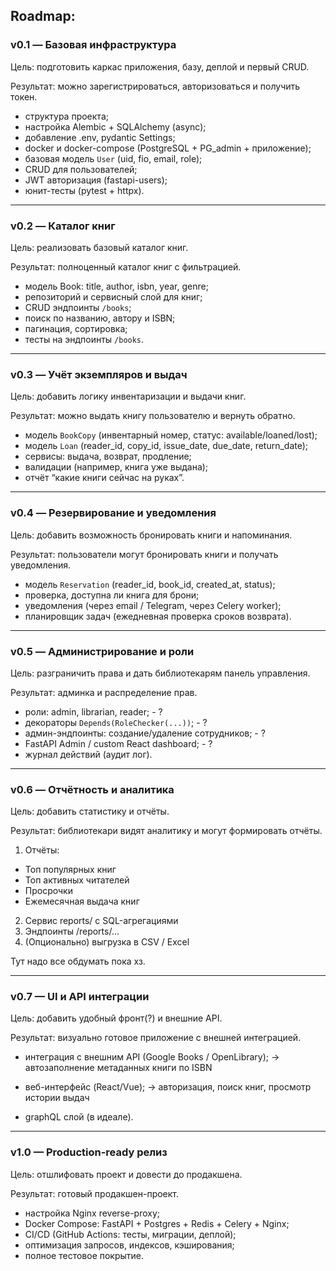 ## Roadmap:
### v0.1 — Базовая инфраструктура
Цель: подготовить каркас приложения, базу, деплой и первый CRUD.

Результат: можно зарегистрироваться, авторизоваться и получить токен.

- структура проекта;
- настройка Alembic + SQLAlchemy (async);
- добавление .env, pydantic Settings;
- docker и docker-compose (PostgreSQL + PG_admin + приложение);
- базовая модель `User` (uid, fio, email, role);
- CRUD для пользователей;
- JWT авторизация (fastapi-users);
- юнит-тесты (pytest + httpx).
---
### v0.2 — Каталог книг
Цель: реализовать базовый каталог книг.

Результат: полноценный каталог книг с фильтрацией.

- модель Book: title, author, isbn, year, genre;
- pепозиторий и сервисный слой для книг;
- CRUD эндпоинты `/books`;
- поиск по названию, автору и ISBN;
- пагинация, сортировка;
- тесты на эндпоинты `/books`.
---
### v0.3 — Учёт экземпляров и выдач
Цель: добавить логику инвентаризации и выдачи книг.

Результат: можно выдать книгу пользователю и вернуть обратно.

- модель `BookCopy` (инвентарный номер, статус: available/loaned/lost); 
- модель `Loan` (reader_id, copy_id, issue_date, due_date, return_date);
- сервисы: выдача, возврат, продление;
- валидации (например, книга уже выдана);
- отчёт “какие книги сейчас на руках”.
---
### v0.4 — Резервирование и уведомления
Цель: добавить возможность бронировать книги и напоминания.

Результат: пользователи могут бронировать книги и получать уведомления.

- модель `Reservation` (reader_id, book_id, created_at, status);
- проверка, доступна ли книга для брони;
- уведомления (через email / Telegram, через Celery worker);
- планировщик задач (ежедневная проверка сроков возврата).
---
### v0.5 — Администрирование и роли
Цель: разграничить права и дать библиотекарям панель управления.

Результат: админка и распределение прав.

- роли: admin, librarian, reader; - ?
- декораторы `Depends(RoleChecker(...))`; - ?
- админ-эндпоинты: создание/удаление сотрудников; - ?
- FastAPI Admin / custom React dashboard; - ?
- журнал действий (аудит лог).
---
### v0.6 — Отчётность и аналитика
Цель: добавить статистику и отчёты.

Результат: библиотекари видят аналитику и могут формировать отчёты.

1. Отчёты:
 - Топ популярных книг
 - Топ активных читателей
 - Просрочки
 - Ежемесячная выдача книг
2. Сервис reports/ с SQL-агрегациями
3. Эндпоинты /reports/...
4. (Опционально) выгрузка в CSV / Excel

Тут надо все обдумать пока хз.

---
### v0.7 — UI и API интеграции
Цель: добавить удобный фронт(?) и внешние API.

Результат: визуально готовое приложение с внешней интеграцией.

- интеграция с внешним API (Google Books / OpenLibrary);
→ автозаполнение метаданных книги по ISBN

- веб-интерфейс (React/Vue);
→ авторизация, поиск книг, просмотр истории выдач

- graphQL слой (в идеале).
---
### v1.0 — Production-ready релиз
Цель: отшлифовать проект и довести до продакшена.

Результат: готовый продакшен-проект.

- настройка Nginx reverse-proxy;
- Docker Compose: FastAPI + Postgres + Redis + Celery + Nginx;
- CI/CD (GitHub Actions: тесты, миграции, деплой);
- оптимизация запросов, индексов, кэширования;
- полное тестовое покрытие.